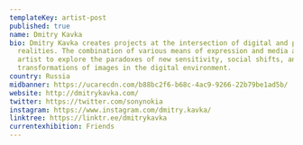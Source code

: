 ```yaml
---
templateKey: artist-post
published: true
name: Dmitry Kavka
bio: Dmitry Kavka creates projects at the intersection of digital and physical
  realities. The combination of various means of expression and media allows the
  artist to explore the paradoxes of new sensitivity, social shifts, and
  transformations of images in the digital environment.
country: Russia
midbanner: https://ucarecdn.com/b88bc2f6-b68c-4ac9-9266-22b79be1ad5b/
website: http://dmitrykavka.com/
twitter: https://twitter.com/sonynokia
instagram: https://www.instagram.com/dmitry.kavka/
linktree: https://linktr.ee/dmitrykavka
currentexhibition: Friends
---
```

